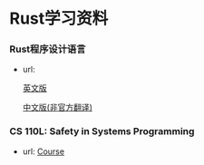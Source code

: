# Rust学习资料

### Rust程序设计语言

- url:

    [英文版](https://doc.rust-lang.org/book/)

    [中文版(非官方翻译)](https://kaisery.github.io/trpl-zh-cn/title-page.html)


### CS 110L: Safety in Systems Programming

- url:
    [Course](https://reberhardt.com/cs110l/spring-2020/)